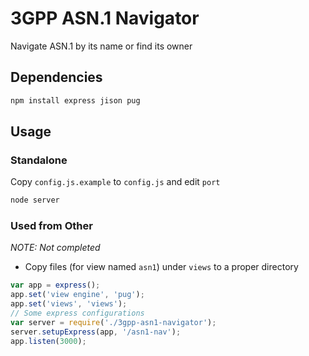 # 3GPP ASN.1 Navigator

Navigate ASN.1 by its name or find its owner

## Dependencies

```sh
npm install express jison pug
```

## Usage

### Standalone

Copy `config.js.example` to `config.js` and edit `port`

```sh
node server
```

### Used from Other

*NOTE: Not completed*

- Copy files (for view named `asn1`) under `views` to a proper directory

```js
var app = express();
app.set('view engine', 'pug');
app.set('views', 'views');
// Some express configurations
var server = require('./3gpp-asn1-navigator');
server.setupExpress(app, '/asn1-nav');
app.listen(3000);
```
